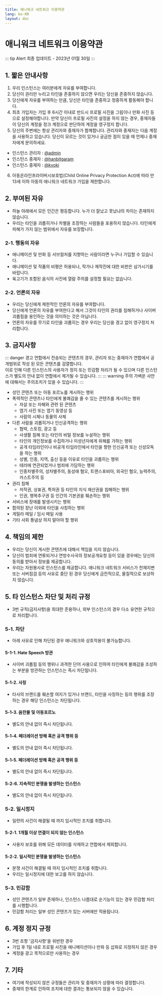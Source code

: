 ```yaml
---
title: 애니워크 네트워크 이용약관
lang: ko-KR
layout: doc
---
```

# 애니워크 네트워크 이용약관
::: tip Alert
최종 업데이트 - 2023년 01월 30일
:::
## 1. 짧은 안내사항
1. 우리 인스턴스는 여러분에게 자유를 부여합니다.
2. 당신이 권리만 누리고 타인을 존중하지 않으면 우리는 당신을 존중하지 않습니다.
3. 당신에게 자유를 부여하는 만큼, 당신은 타인을 존중하고 정중하게 활동해야 합니다.
4. 최초 가입자는 가입 후 6시간 이내로 반드시 프로필 사진을 그림이나 만화 사진 등으로 설정해야합니다. 만약 당신이 프로필 사진의 설정을 하지 않는 경우, 중재자들이 당신의 계정을 정크 계정으로 판단하여 계정을 영구정지 합니다.
5. 당신의 주변에는 항상 관리자와 중재자가 함께합니다. 관리자와 중재자는 다음 계정을 사용하고 있습니다. 당신이 모르는 것이 있거나 궁금한 점이 있을 때 언제나 중재자에게 문의하세요.
- 인스턴스 관리자 : [@admin](https://ani.work/@admin)
- 인스턴스 중재자 : [@hanbitgaram](https://ani.work/@hanbitgaram)
- 인스턴스 중재자 : [@kyoki](https://ani.work/@kyoki)
6. 아동온라인프라이버시보호법(Child Online Privacy Protection Act)에 따라 만 13세 이하 아동의 애니워크 네트워크 가입을 제한합니다.

## 2. 부여된 자유
- 하늘 아래에서 모든 인간은 평등합니다. 누가 더 잘났고 못났냐의 차이는 존재하지 않습니다.
- 우리는 타인을 괴롭히거나 차별을 조장하는 사람들을 포용하지 않습니다. 타인에게 피해가 가지 않는 범위에서 자유를 보장합니다.
### 2-1. 행동의 자유
- 애니메이션 및 만화 등 서브컬처를 지향하는 사람이라면 누구나 가입할 수 있습니다.
- 애니메이션 및 작품의 비평은 허용되나, 작가나 제작진에 대한 비판은 삼가시기를 바랍니다.
- 육고기가 포함된 음식의 사진에 열람 주의를 설정할 필요는 없습니다.

### 2-2. 언론의 자유
- 우리는 당신에게 제한적인 언론의 자유를 부여합니다.
- 당신에게 언론의 자유를 부여한다고 해서 그것이 타인의 권리를 침해하거나 사이버 괴롭힘을 용인하는 것을 의미하는 것은 아닙니다.
- 언론의 자유를 무기로 타인을 괴롭히는 경우 우리는 당신을 경고 없이 영구정지 처리합니다.

## 3. 금지사항
::: danger 경고
연합에서 전송되는 콘텐츠의 경우, 관리자 또는 중재자가 연합에서 공개범위로 작성 된 모든 콘텐츠를 검열합니다.<br>
이로 인해 다른 인스턴스의 사용자가 정지 또는 민감함 처리가 될 수 있으며 다른 인스턴스가 별도의 안내 없이 연합에서 제거될 수 있습니다.
:::
::: warning 주의
가벼운 사안에 대해서는 주의조치가 있을 수 있습니다.
:::
- 성인 콘텐츠 또는 아동 포르노를 게시하는 행위
- 폭력적인 콘텐츠나 타인에게 불쾌감을 줄 수 있는 콘텐츠를 게시하는 행위
  - 자살 또는 자해와 관련 된 콘텐츠
  - 엽기 사진 또는 엽기 동영상 등
  - 사람의 시체나 동물의 사체
- 다른 사람을 괴롭히거나 인신공격하는 행위
  - 협박, 스토킹, 광고 등
  - 사생활 침해 또는 타인의 비밀 정보를 누설하는 행위
  - 타인의 개인정보를 수집하거나 미성년자에게 위해를 가하는 행위
  - 공개 타임라인이나 비공개 타임라인에서 타인을 향한 인신공격 또는 신성모독을 하는 행위
  - 성별, 인종, 지역, 출신 등을 이유로 타인을 괴롭히는 행위
  - 테러에 연관되었거나 범죄에 가담하는 행위
  - 인종차별주의, 성차별주의, 동성애 혐오, 트랜스포비아, 외국인 혐오, 능력주의, 카스트주의 등
- 권리 침해
  - 저작권, 상표권, 특허권 등 타인의 지식 재산권을 침해하는 행위
  - 인권, 행복추구권 등 인간의 기본권을 훼손하는 행위
- 서비스에 장애를 발생시키는 행위
- 합의된 장난 이외에 타인을 사칭하는 행위
- 게릴라 메일 / 임시 메일 사용
- 기타 사회 통념상 하지 말아야 할 행위

## 4. 책임의 제한
- 우리는 당신이 게시한 콘텐츠에 대해서 책임을 지지 않습니다.
- 당신이 범죄에 연류되거나 연방수사국의 정보공개요청 등이 있을 경우에는 당신의 동의를 받아서 정보를 제공합니다.
- 우리는 자원봉사로 인스턴스를 제공합니다. 애니워크 네트워크 서비스가 천재지변 또는 서버점검 등의 사유로 중단 된 경우 당신에게 금전적으로, 물질적으로 보상하지 않습니다.

## 5. 타 인스턴스 차단 및 처리 규정
- 3번 규칙(금지사항)을 최대한 준용하나, 외부 인스턴스의 경우 다소 유연한 규칙으로 처리합니다.
### 5-1. 차단
- 아레 사유로 인해 차단된 경우 애니워크와 상호작용이 불가능합니다.
#### 5-1-1. Hate Speech 방관
- 사이버 괴롭힘 등의 행위나 과격한 단어 사용으로 인하여 타인에게 불쾌감을 조성하는 부분을 방관하는 인스턴스는 즉시 차단됩니다.
#### 5-1-2. 사칭
- 타사의 브랜드를 훼손할 여지가 있거나 브랜드, 타인을 사칭하는 등의 행위를 조장하는 경우 해당 인스턴스는 차단됩니다.
#### 5-1-3. 음란물 및 아동포르노
- 별도의 안내 없이 즉시 차단됩니다.
#### 5-1-4. 페더레이션 방해 혹은 공격 행위 등
- 별도의 안내 없이 즉시 차단됩니다.
#### 5-1-5. 페더레이션 방해 혹은 공격 행위 등
- 별도의 안내 없이 즉시 차단됩니다.
#### 5-2-6. 지속적인 분쟁을 발생하는 인스턴스
- 별도의 안내 없이 즉시 차단됩니다.

### 5-2. 일시정지
- 일련의 사건이 해결될 때 까지 임시적인 조치를 취합니다.
#### 5-2-1. 1개월 이상 연결이 되지 않는 인스턴스
- 사용자 보호를 위해 모든 데이터를 삭제하고 연합에서 제외합니다.
#### 5-2-2. 일시적인 분쟁을 발생하는 인스턴스
- 분쟁 사건이 해결될 때 까지 임시적인 조치를 취합니다.
- 우리는 일시정지에 대한 보고를 하지 않습니다.

### 5-3. 민감함
- 성인 콘텐츠가 일부 존재하나, 인스턴스 나름대로 순기능이 있는 경우 민감함 처리를 시행합니다.
- 민감함 처리는 일부 성인 콘텐츠가 있는 서버에만 적용됩니다.

## 6. 계정 정지 규정
- 3번 조항 '금지사항'을 위반한 경우
- 가입 후 1일 내로 프로필 사진을 애니메이션이나 만화 등 삽화로 지정하지 않은 경우
- 계정을 광고 목적으로만 사용하는 경우

## 7. 기타
- 여기에 작성되지 않은 규정들은 관리자 및 중재자가 상황에 따라 결정합니다.
- 중재의 한계로 인하여 조치에 대한 결과는 통보되지 않을 수 있습니다.